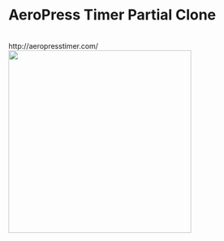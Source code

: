 # AeroPress Timer Partial Clone
<br>
http://aeropresstimer.com/
<br>
<img src="https://media.giphy.com/media/H1RmERiJD4D3pL8wKG/giphy.gif" width="360"/>
<br>
